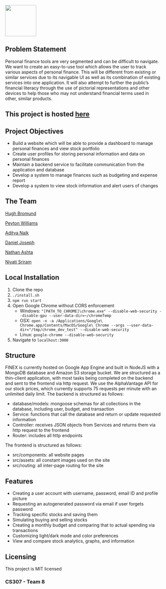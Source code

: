<img src="https://i.imgur.com/CyybBmS.png" height=100><br>


## Problem Statement
Personal finance tools are very segmented and can be difficult to navigate. We want to create an easy-to-use tool which allows the user to track various aspects of personal finance. This will be different from existing or similar services due to its navigable UI as well as its combination of existing services into one application. It will also attempt to further the public’s financial literacy through the use of pictorial representations and other devices to help those who may not understand financial terms used in other, similar products.

## This project is hosted [here](https://finex.money/)

## Project Objectives
- Build a website which will be able to provide a dashboard to manage personal finances and view stock portfolio
- Create user profiles for storing personal information and data on personal finances
- Maintain a backend service to facilitate communication from the application and database
- Develop a system to manage finances such as budgeting and expense report
- Develop a system to view stock information and alert users of changes

## The Team
[Hugh Bromund](https://github.com/hughbromund)

[Peyton Williams](https://github.com/peytondwilliams)

[Aditya Naik](https://github.com/adityan9900)

[Daniel Joseph](https://github.com/dadeej)

[Nathan Ashta](https://github.com/nathanashta)

[Niyati Sriram](https://github.com/niyativs)

## Local Installation

1) Clone the repo
2) `./install.sh`
3) `npm run start`
4) Open Google Chrome without CORS enforcement
    * Windows: `"[PATH_TO_CHROME]\chrome.exe" --disable-web-security --disable-gpu --user-data-dir=~/chromeTemp`
    * OSX: `open -n -a /Applications/Google\ Chrome.app/Contents/MacOS/Google\ Chrome --args --user-data-dir="/tmp/chrome_dev_test" --disable-web-security`
    * Linux: `google-chrome --disable-web-security`
5) Navigate to `localhost:3000`

## Structure
FINEX is currently hosted on Google App Engine and built in NodeJS with a MongoDB database and Amazon S3 storage bucket. We are structured as a thin-client application, with most tasks being completed on the backend and sent to the frontend via http request. We use the AlphaVantage API for our stock prices, which currently supports 75 requests per minute with an unlimited daily limit. 
The backend is structured as follows:
- database/models: mongoose schemas for all collections in the database, including user, budget, and transaction
- Service: functions that call the database and return or update requested information
- Controller: receives JSON objects from Services and returns them via http request to the frontend
- Router: includes all http endpoints 

The frontend is structured as follows:
- src/components: all website pages
- src/assets: all constant images used on the site
- src/routing: all inter-page routing for the site

## Features
- Creating a user account with username, password, email ID and profile picture
- Requesting an autogenerated password via email if user forgets password
- Tracking specific stocks and saving them
- Simulating buying and selling stocks
- Creating a monthly budget and comparing that to actual spending via transactions
- Customizing light/dark mode and color preferences
- View and compare stock analytics, graphs, and information

## Licensing
This project is MIT licensed

### CS307 - Team 8






